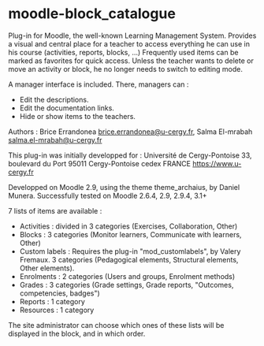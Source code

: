 # moodle-block_catalogue
Plug-in for Moodle, the well-known Learning Management System. Provides a visual and central place for a teacher to access everything he can use in his course (activities, reports, blocks, …) Frequently used items can be marked as favorites for quick access. Unless the teacher wants to delete or move an activity or block, he no longer needs to switch to editing mode.

A manager interface is included. There, managers can :
-	Edit the descriptions.
-	Edit the documentation links.
-	Hide or show items to the teachers.

Authors : Brice Errandonea <brice.errandonea@u-cergy.fr>, Salma El-mrabah <salma.el-mrabah@u-cergy.fr>

This plug-in was initially developped for :
 Université de Cergy-Pontoise
 33, boulevard du Port
 95011 Cergy-Pontoise cedex
 FRANCE
 https://www.u-cergy.fr
 
Developped on Moodle 2.9, using the theme theme_archaius, by Daniel Munera.
Successfully tested on Moodle 2.6.4, 2.9, 2.9.4, 3.1+

7 lists of items are available :

- Activities : divided in 3 categories (Exercises, Collaboration, Other)
- Blocks : 3 categories (Monitor learners, Communicate with learners, Other)
- Custom labels : Requires the plug-in "mod_customlabels", by Valery Fremaux. 3 categories (Pedagogical elements, Structural elements, Other elements).
- Enrolments : 2 categories (Users and groups, Enrolment methods)
- Grades : 3 categories (Grade settings, Grade reports, "Outcomes, competencies, badges")
- Reports : 1 category
- Resources : 1 category

The site administrator can choose which ones of these lists will be displayed in the block, and in which order.





